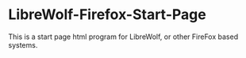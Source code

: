 # LibreWolf-Firefox-Start-Page
This is a start page html program for LibreWolf, or other FireFox based systems.
